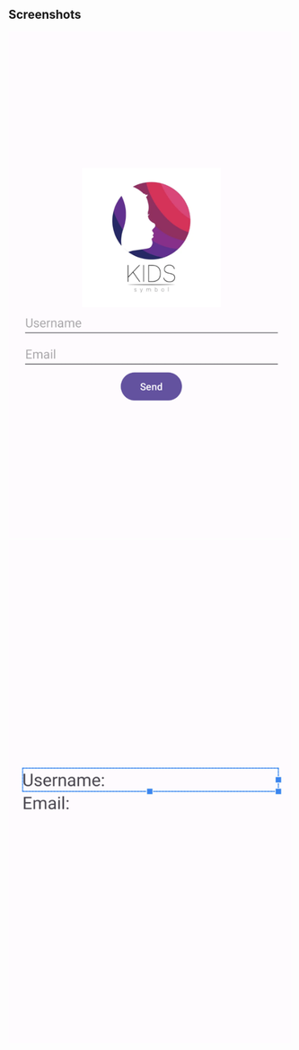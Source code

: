 
## Screenshots

![Screenshot 1](/Screenshots/Screenshot1.png)
![Screenshot 2](/Screenshots/Screenshot2.png)
